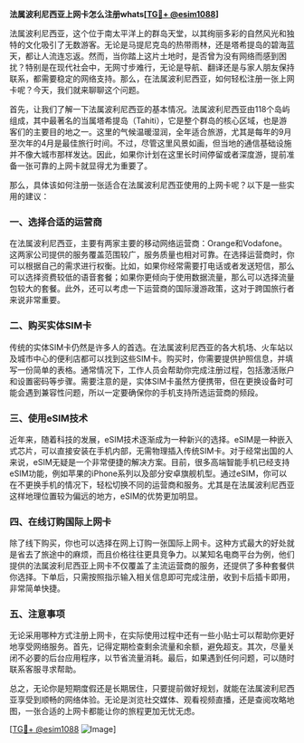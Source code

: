 **法属波利尼西亚上网卡怎么注册whats[[TG💪+ @esim1088](https://t.me/s/esim1088)]**

法属波利尼西亚，这个位于南太平洋上的群岛天堂，以其绚丽多彩的自然风光和独特的文化吸引了无数游客。无论是马提尼克岛的热带雨林，还是塔希提岛的碧海蓝天，都让人流连忘返。然而，当你踏上这片土地时，是否曾为没有网络而感到困扰？特别是在现代社会中，无网寸步难行，无论是导航、翻译还是与家人朋友保持联系，都需要稳定的网络支持。那么，在法属波利尼西亚，如何轻松注册一张上网卡呢？今天，我们就来聊聊这个问题。

首先，让我们了解一下法属波利尼西亚的基本情况。法属波利尼西亚由118个岛屿组成，其中最著名的当属塔希提岛（Tahiti），它是整个群岛的核心区域，也是游客们的主要目的地之一。这里的气候温暖湿润，全年适合旅游，尤其是每年的9月至次年的4月是最佳旅行时间。不过，尽管这里风景如画，但当地的通信基础设施并不像大城市那样发达。因此，如果你计划在这里长时间停留或者深度游，提前准备一张可靠的上网卡就显得尤为重要了。

那么，具体该如何注册一张适合在法属波利尼西亚使用的上网卡呢？以下是一些实用的建议：

### 一、选择合适的运营商

在法属波利尼西亚，主要有两家主要的移动网络运营商：Orange和Vodafone。这两家公司提供的服务覆盖范围较广，服务质量也相对可靠。在选择运营商时，你可以根据自己的需求进行权衡。比如，如果你经常需要打电话或者发送短信，那么可以选择资费较低的语音套餐；如果你更倾向于使用数据流量，那么可以选择流量包较大的套餐。此外，还可以考虑一下运营商的国际漫游政策，这对于跨国旅行者来说非常重要。

### 二、购买实体SIM卡

传统的实体SIM卡仍然是许多人的首选。在法属波利尼西亚的各大机场、火车站以及城市中心的便利店都可以找到这些SIM卡。购买时，你需要提供护照信息，并填写一份简单的表格。通常情况下，工作人员会帮助你完成注册过程，包括激活账户和设置密码等步骤。需要注意的是，实体SIM卡虽然方便携带，但在更换设备时可能会遇到兼容性问题，所以一定要确保你的手机支持所选运营商的频段。

### 三、使用eSIM技术

近年来，随着科技的发展，eSIM技术逐渐成为一种新兴的选择。eSIM是一种嵌入式芯片，可以直接安装在手机内部，无需物理插入传统SIM卡。对于经常出国的人来说，eSIM无疑是一个非常便捷的解决方案。目前，很多高端智能手机已经支持eSIM功能，例如苹果的iPhone系列以及部分安卓旗舰机型。通过eSIM，你可以在不更换手机的情况下，轻松切换不同的运营商和服务。尤其是在法属波利尼西亚这样地理位置较为偏远的地方，eSIM的优势更加明显。

### 四、在线订购国际上网卡

除了线下购买，你也可以选择在网上订购一张国际上网卡。这种方式最大的好处就是省去了旅途中的麻烦，而且价格往往更具竞争力。以某知名电商平台为例，他们提供的法属波利尼西亚上网卡不仅覆盖了主流运营商的服务，还提供了多种套餐供你选择。下单后，只需按照指示输入相关信息即可完成注册，收到卡后插卡即用，非常简单快捷。

### 五、注意事项

无论采用哪种方式注册上网卡，在实际使用过程中还有一些小贴士可以帮助你更好地享受网络服务。首先，记得定期检查剩余流量和余额，避免超支。其次，尽量关闭不必要的后台应用程序，以节省流量消耗。最后，如果遇到任何问题，可以随时联系客服寻求帮助。

总之，无论你是短期度假还是长期居住，只要提前做好规划，就能在法属波利尼西亚享受到顺畅的网络体验。无论是浏览社交媒体、观看视频直播，还是查阅攻略地图，一张合适的上网卡都能让你的旅程更加无忧无虑。

[[TG💪+ @esim1088](https://t.me/s/esim1088) ![Image](https://i.postimg.cc/4NQfJmqS/Snipaste-2025-05-13-00-14-12.png)]